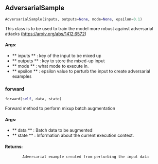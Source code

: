 ## AdversarialSample
```python
AdversarialSample(inputs, outputs=None, mode=None, epsilon=0.1)
```
This class is to be used to train the model more robust against adversarial attacks (https://arxiv.org/abs/1412.6572)

#### Args:

* ** inputs ** :  key of the input to be mixed up
* ** outputs ** :  key to store the mixed-up input
* ** mode ** :  what mode to execute in.
* ** epsilon ** :  epsilon value to perturb the input to create adversarial examples

### forward
```python
forward(self, data, state)
```
 Forward method to perform mixup batch augmentation

#### Args:

* ** data ** :  Batch data to be augmented
* ** state ** :  Information about the current execution context.

#### Returns:
            Adversarial example created from perturbing the input data        